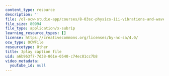 ```yaml
---
content_type: resource
description: ''
file: /ol-ocw-studio-app/courses/8-03sc-physics-iii-vibrations-and-waves-fall-2016/a6b963f77d38861e0540c74ec81cc7b8_1JeBWHzrRD4.srt
file_size: 80994
file_type: application/x-subrip
learning_resource_types: []
license: https://creativecommons.org/licenses/by-nc-sa/4.0/
ocw_type: OCWFile
resourcetype: Other
title: 3play caption file
uid: a6b963f7-7d38-861e-0540-c74ec81cc7b8
video_metadata:
  youtube_id: null
---
```

